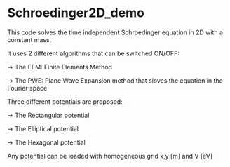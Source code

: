 # Schroedinger2D_demo
This code solves the time independent Schroedinger equation in 2D with a constant mass.

It uses 2 different algorithms that can be switched ON/OFF:

-> The FEM: Finite Elements Method

-> The PWE: Plane Wave Expansion method that sloves the equation in the Fourier space

Three different potentials are proposed:

-> The Rectangular potential

-> The Elliptical potential

-> The Hexagonal potential

Any potential can be loaded with homogeneous grid x,y [m] and V [eV]
